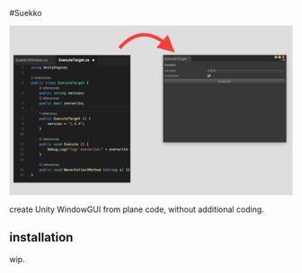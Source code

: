 #Suekko

![loading](./doc/scr.png?raw=true)

create Unity WindowGUI from plane code, without additional coding.

## installation
wip.